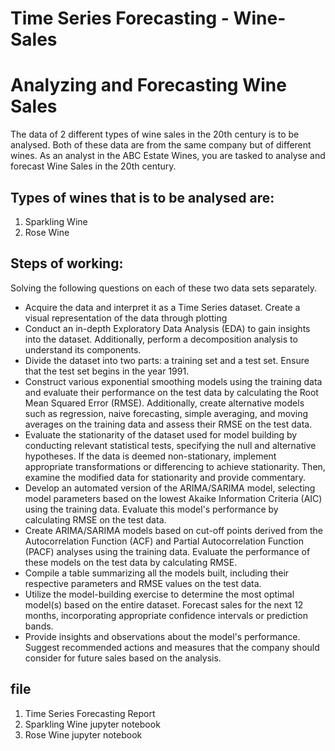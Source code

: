 # Time Series Forecasting - Wine-Sales
# Analyzing and Forecasting Wine Sales
The data of 2 different types of wine sales in the 20th century is to be analysed. Both of these data are from the same company but of different wines. As an analyst in the ABC Estate Wines, you are tasked to analyse and forecast Wine Sales in the 20th century.

## Types of wines that is to be analysed are: 
1) Sparkling Wine
2) Rose Wine

## Steps of working:
Solving the following questions on each of these two data sets separately.

- Acquire the data and interpret it as a Time Series dataset. Create a visual representation of the data through plotting
- Conduct an in-depth Exploratory Data Analysis (EDA) to gain insights into the dataset. Additionally, perform a decomposition analysis to understand its components.
- Divide the dataset into two parts: a training set and a test set. Ensure that the test set begins in the year 1991.
- Construct various exponential smoothing models using the training data and evaluate their performance on the test data by calculating the Root Mean Squared Error (RMSE). Additionally, create alternative models such as regression, naive forecasting, simple averaging, and moving averages on the training data and assess their RMSE on the test data.
- Evaluate the stationarity of the dataset used for model building by conducting relevant statistical tests, specifying the null and alternative hypotheses. If the data is deemed non-stationary, implement appropriate transformations or differencing to achieve stationarity. Then, examine the modified data for stationarity and provide commentary.
- Develop an automated version of the ARIMA/SARIMA model, selecting model parameters based on the lowest Akaike Information Criteria (AIC) using the training data. Evaluate this model's performance by calculating RMSE on the test data.
- Create ARIMA/SARIMA models based on cut-off points derived from the Autocorrelation Function (ACF) and Partial Autocorrelation Function (PACF) analyses using the training data. Evaluate the performance of these models on the test data by calculating RMSE.
- Compile a table summarizing all the models built, including their respective parameters and RMSE values on the test data.
- Utilize the model-building exercise to determine the most optimal model(s) based on the entire dataset. Forecast sales for the next 12 months, incorporating appropriate confidence intervals or prediction bands.
- Provide insights and observations about the model's performance. Suggest recommended actions and measures that the company should consider for future sales based on the analysis.

## file
1) Time Series Forecasting Report 
2) Sparkling Wine jupyter notebook
3) Rose Wine jupyter notebook
